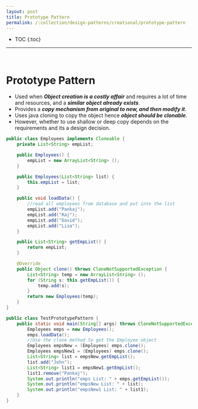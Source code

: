 ```yaml
---
layout: post
title: Prototype Pattern
permalink: /:collection/design-patterns/creational/prototype-pattern
---
```


- TOC
{:toc}

<hr><br>

# Prototype Pattern
-	Used when ***Object creation is a costly affair*** and requires a lot of time and resources, and a ***similar object already exists***. 
-	Provides a ***copy mechanism from original to new, and then modify it***. 
-	Uses java cloning to copy the object hence ***object should be clonable***.
-	However, whether to use shallow or deep copy depends on the requirements and its a design decision.

```java
public class Employees implements Cloneable {
    private List<String> empList;

    public Employees() {
        empList = new ArrayList<String> ();
    }

    public Employees(List<String> list) {
        this.empList = list;
    }

    public void loadData() {
        //read all employees from database and put into the list
        empList.add("Pankaj");
        empList.add("Raj");
        empList.add("David");
        empList.add("Lisa");
    }

    public List<String> getEmpList() {
        return empList;
    }

    @Override
    public Object clone() throws CloneNotSupportedException {
        List<String> temp = new ArrayList<String> ();
        for (String s: this.getEmpList()) {
            temp.add(s);
        }
        return new Employees(temp);
    }
}
```
```java
public class TestPrototypePattern {
    public static void main(String[] args) throws CloneNotSupportedException {
        Employees emps = new Employees();
        emps.loadData();
        //Use the clone method to get the Employee object
        Employees empsNew = (Employees) emps.clone();
        Employees empsNew1 = (Employees) emps.clone();
        List<String> list = empsNew.getEmpList();
        list.add("John");
        List<String> list1 = empsNew1.getEmpList();
        list1.remove("Pankaj");
        System.out.println("emps List: " + emps.getEmpList());
        System.out.println("empsNew List: " + list);
        System.out.println("empsNew1 List: " + list1);
    }
}
```